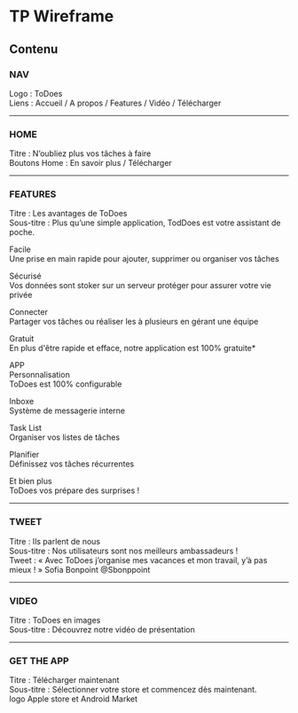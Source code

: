 # TP Wireframe

## Contenu
### NAV
Logo : ToDoes<br>
Liens : Accueil / A propos / Features / Vidéo / Télécharger

<hr/>

### HOME
Titre : N’oubliez plus vos tâches à faire<br>
Boutons Home : En savoir plus / Télécharger

<hr/>

### FEATURES
Titre : Les avantages de ToDoes<br>
Sous-titre : Plus qu’une simple application, TodDoes est votre assistant de poche.

Facile<br>
Une prise en main rapide pour ajouter, supprimer ou organiser vos tâches

Sécurisé<br>
Vos données sont stoker sur un serveur protéger pour assurer votre vie privée

Connecter<br>
Partager vos tâches ou réaliser les à plusieurs en gérant une équipe

Gratuit<br>
En plus d'être rapide et efface, notre application est 100% gratuite*

APP<br>
Personnalisation<br>
ToDoes est 100% configurable

Inboxe<br>
Système de messagerie interne

Task List<br>
Organiser vos listes de tâches

Planifier<br>
Définissez vos tâches récurrentes 

Et bien plus<br>
ToDoes vos prépare des surprises !

<hr/>

### TWEET
Titre : Ils parlent de nous<br>
Sous-titre : Nos utilisateurs sont nos meilleurs ambassadeurs !<br>
Tweet : « Avec ToDoes j’organise mes vacances et mon travail, y’à pas mieux ! » Sofia Bonpoint @Sbonppoint

<hr/>

### VIDEO
Titre : ToDoes en images<br>
Sous-titre : Découvrez notre vidéo de présentation

<hr/>

### GET THE APP
Titre : Télécharger maintenant <br>
Sous-titre : Sélectionner votre store et commencez dès maintenant.<br>
logo Apple store et Android Market